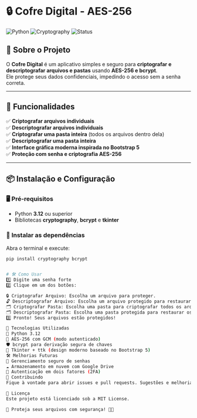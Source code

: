# 🔒 Cofre Digital - AES-256

![Python](https://img.shields.io/badge/Python-3.12-blue) 
![Cryptography](https://img.shields.io/badge/Cryptography-AES--256-green) 
![Status](https://img.shields.io/badge/Status-100%25%20Funcional-success)

## 📝 Sobre o Projeto

O **Cofre Digital** é um aplicativo simples e seguro para **criptografar e descriptografar arquivos e pastas** usando **AES-256 e bcrypt**.  
Ele protege seus dados confidenciais, impedindo o acesso sem a senha correta.

---

## 🚀 Funcionalidades
✅ **Criptografar arquivos individuais**  
✅ **Descriptografar arquivos individuais**  
✅ **Criptografar uma pasta inteira** (todos os arquivos dentro dela)  
✅ **Descriptografar uma pasta inteira**  
✅ **Interface gráfica moderna inspirada no Bootstrap 5**  
✅ **Proteção com senha e criptografia AES-256**  

---

## 📦 Instalação e Configuração

### 🖥 **Pré-requisitos**
- Python **3.12** ou superior  
- Bibliotecas **cryptography**, **bcrypt** e **tkinter**  

### 🔧 **Instalar as dependências**
Abra o terminal e execute:
```bash
pip install cryptography bcrypt


# 🛠 Como Usar
1️⃣ Digite uma senha forte
2️⃣ Clique em um dos botões:

🔒 Criptografar Arquivo: Escolha um arquivo para proteger.
🔓 Descriptografar Arquivo: Escolha um arquivo protegido para restaurar.
🗂️ Criptografar Pasta: Escolha uma pasta para criptografar todos os arquivos dentro dela.
🗂️ Descriptografar Pasta: Escolha uma pasta protegida para restaurar os arquivos originais.
3️⃣ Pronto! Seus arquivos estão protegidos!

📌 Tecnologias Utilizadas
🐍 Python 3.12
🔐 AES-256 com GCM (modo autenticado)
🛡 bcrypt para derivação segura de chaves
🎨 Tkinter + ttk (design moderno baseado no Bootstrap 5)
🛠 Melhorias Futuras
🔑 Gerenciamento seguro de senhas
☁️ Armazenamento em nuvem com Google Drive
🔄 Autenticação em dois fatores (2FA)
🤝 Contribuindo
Fique à vontade para abrir issues e pull requests. Sugestões e melhorias são sempre bem-vindas!

📜 Licença
Este projeto está licenciado sob a MIT License.

🔐 Proteja seus arquivos com segurança! 🚀✨
